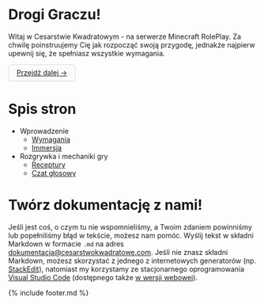 # Drogi Graczu!

Witaj w Cesarstwie Kwadratowym - na serwerze Minecraft RolePlay. Za chwilę poinstruujemy Cię jak rozpocząć swoją przygodę, jednakże najpierw upewnij się, że spełniasz wszystkie wymagania.

<button style='   background-color: #FAFBFC;   border: 1px solid rgba(27, 31, 35, 0.15);   border-radius: 6px;   box-shadow: rgba(27, 31, 35, 0.04) 0 1px 0, rgba(255, 255, 255, 0.25) 0 1px 0 inset;   box-sizing: border-box;   color: #24292E;   cursor: pointer;   display: inline-block;   font-family: -apple-system, system-ui, "Segoe UI", Helvetica, Arial, sans-serif, "Apple Color Emoji", "Segoe UI Emoji";   font-size: 14px;   line-height: 20px;   padding: 6px 16px;   position: relative;'>[Przejdź dalej -&gt;](/wprowadzenie/wymagania)</button>

# Spis stron

* Wprowadzenie
  * [Wymagania](/wprowadzenie/wymagania)
  * [Immersja](/wprowadzenie/immersja.md)
* Rozgrywka i mechaniki gry
  * [Receptury](/rozgrywka/receptury.md)
  * [Czat głosowy](/rozgrywka/czat-glosowy.md)

# Twórz dokumentację z nami!

Jeśli jest coś, o czym tu nie wspomnieliśmy, a Twoim zdaniem powinniśmy lub popełniliśmy błąd w tekście, możesz nam pomóc. Wyślij tekst w składni Markdown w formacie `.md` na adres [dokumentacja@cesarstwokwadratowe.com](mailto:dokumentacja@cesarstwokwadratowe.com). Jeśli nie znasz składni Markdown, możesz skorzystać z jednego z internetowych generatorów (np. [StackEdit](https://stackedit.io/)), natomiast my korzystamy ze stacjonarnego oprogramowania [Visual Studio Code](https://code.visualstudio.com/) (dostępnego także [w wersji webowej](https://vscode.dev/)).


{% include footer.md %}
